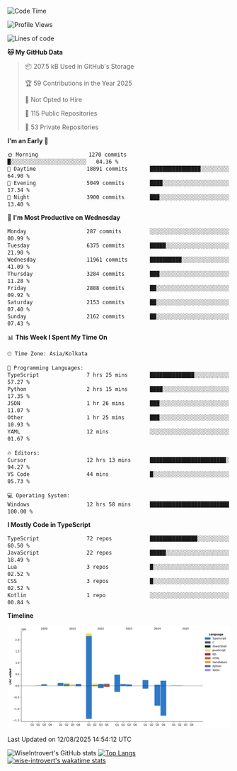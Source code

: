 <!--START_SECTION:waka-->
![Code Time](http://img.shields.io/badge/Code%20Time-2%2C438%20hrs%2028%20mins-blue)

![Profile Views](http://img.shields.io/badge/Profile%20Views-0-blue)

![Lines of code](https://img.shields.io/badge/From%20Hello%20World%20I%27ve%20Written-4.0%20million%20lines%20of%20code-blue)

**🐱 My GitHub Data** 

> 📦 207.5 kB Used in GitHub's Storage 
 > 
> 🏆 59 Contributions in the Year 2025
 > 
> 🚫 Not Opted to Hire
 > 
> 📜 115 Public Repositories 
 > 
> 🔑 53 Private Repositories 
 > 
**I'm an Early 🐤** 

```text
🌞 Morning                1270 commits        █░░░░░░░░░░░░░░░░░░░░░░░░   04.36 % 
🌆 Daytime                18891 commits       ████████████████░░░░░░░░░   64.90 % 
🌃 Evening                5049 commits        ████░░░░░░░░░░░░░░░░░░░░░   17.34 % 
🌙 Night                  3900 commits        ███░░░░░░░░░░░░░░░░░░░░░░   13.40 % 
```
📅 **I'm Most Productive on Wednesday** 

```text
Monday                   287 commits         ░░░░░░░░░░░░░░░░░░░░░░░░░   00.99 % 
Tuesday                  6375 commits        █████░░░░░░░░░░░░░░░░░░░░   21.90 % 
Wednesday                11961 commits       ██████████░░░░░░░░░░░░░░░   41.09 % 
Thursday                 3284 commits        ███░░░░░░░░░░░░░░░░░░░░░░   11.28 % 
Friday                   2888 commits        ██░░░░░░░░░░░░░░░░░░░░░░░   09.92 % 
Saturday                 2153 commits        ██░░░░░░░░░░░░░░░░░░░░░░░   07.40 % 
Sunday                   2162 commits        ██░░░░░░░░░░░░░░░░░░░░░░░   07.43 % 
```


📊 **This Week I Spent My Time On** 

```text
🕑︎ Time Zone: Asia/Kolkata

💬 Programming Languages: 
TypeScript               7 hrs 25 mins       ██████████████░░░░░░░░░░░   57.27 % 
Python                   2 hrs 15 mins       ████░░░░░░░░░░░░░░░░░░░░░   17.35 % 
JSON                     1 hr 26 mins        ███░░░░░░░░░░░░░░░░░░░░░░   11.07 % 
Other                    1 hr 25 mins        ███░░░░░░░░░░░░░░░░░░░░░░   10.93 % 
YAML                     12 mins             ░░░░░░░░░░░░░░░░░░░░░░░░░   01.67 % 

🔥 Editors: 
Cursor                   12 hrs 13 mins      ████████████████████████░   94.27 % 
VS Code                  44 mins             █░░░░░░░░░░░░░░░░░░░░░░░░   05.73 % 

💻 Operating System: 
Windows                  12 hrs 58 mins      █████████████████████████   100.00 % 
```

**I Mostly Code in TypeScript** 

```text
TypeScript               72 repos            ███████████████░░░░░░░░░░   60.50 % 
JavaScript               22 repos            █████░░░░░░░░░░░░░░░░░░░░   18.49 % 
Lua                      3 repos             █░░░░░░░░░░░░░░░░░░░░░░░░   02.52 % 
CSS                      3 repos             █░░░░░░░░░░░░░░░░░░░░░░░░   02.52 % 
Kotlin                   1 repo              ░░░░░░░░░░░░░░░░░░░░░░░░░   00.84 % 
```



**Timeline**

![Lines of Code chart](https://raw.githubusercontent.com/wise-introvert/wise-introvert/master/assets/bar_graph.png)


 Last Updated on 12/08/2025 14:54:12 UTC
<!--END_SECTION:waka-->

![WiseIntrovert's GitHub stats](https://github-readme-stats.vercel.app/api?username=wise-introvert&count_private=true&show_icons=true)
[![Top Langs](https://github-readme-stats.vercel.app/api/top-langs/?username=wise-introvert&langs_count=10)](https://github.com/anuraghazra/github-readme-stats)
[![wise-introvert's wakatime stats](https://github-readme-stats.vercel.app/api/wakatime?username=wiseintrovert)](https://github.com/anuraghazra/github-readme-stats)
